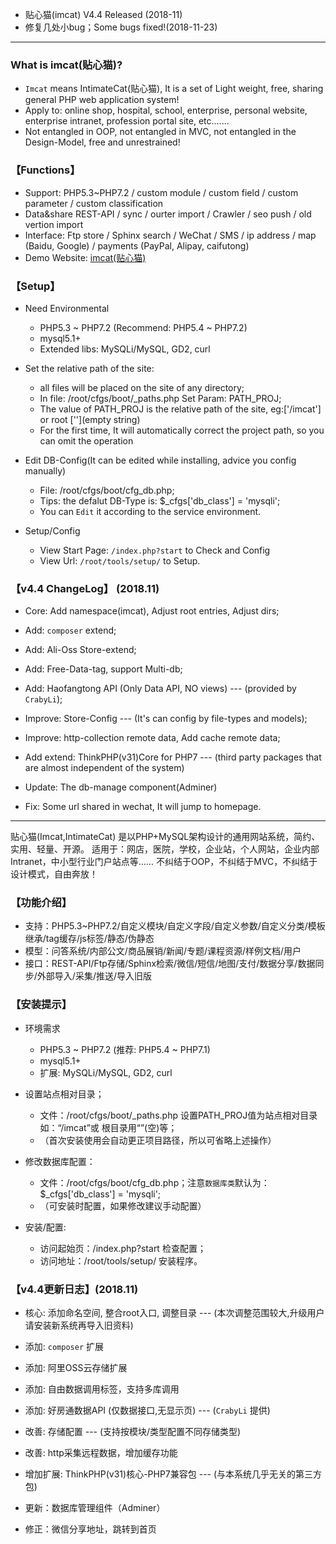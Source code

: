 
* 贴心猫(imcat) V4.4 Released (2018-11)
* 修复几处小bug；Some bugs fixed!(2018-11-23)

--- --- --- --- --- --- --- --- --- 


### What is imcat(贴心猫)?

* `Imcat` means IntimateCat(贴心猫), It is a set of Light weight, free, sharing general PHP web application system!
* Apply to: online shop, hospital, school, enterprise, personal website, enterprise intranet, profession portal site, etc.......
* Not entangled in OOP, not entangled in MVC, not entangled in the Design-Model, free and unrestrained!


### 【Functions】

* Support: PHP5.3~PHP7.2 / custom module / custom field / custom parameter / custom classification
* Data&share REST-API / sync / ourter import / Crawler / seo push / old vertion import
* Interface: Ftp store / Sphinx search / WeChat / SMS / ip address / map (Baidu, Google) / payments (PayPal, Alipay, caifutong)
* Demo Website: [imcat(贴心猫)](http://imcat.txjia.com/)


### 【Setup】

* Need Environmental
  - PHP5.3 ~ PHP7.2 (Recommend: PHP5.4 ~ PHP7.2)
  - mysql5.1+
  - Extended libs: MySQLi/MySQL, GD2, curl

* Set the relative path of the site: 
  - all files will be placed on the site of any directory; 
  - In file: /root/cfgs/boot/_paths.php Set Param: PATH_PROJ; 
  - The value of PATH_PROJ is the relative path of the site, eg:['/imcat'] or root [''](empty string)
  - For the first time, It will automatically correct the project path, so you can omit the operation

* Edit DB-Config(It can be edited while installing, advice you config manually) 
  - File: /root/cfgs/boot/cfg_db.php; 
  - Tips: the defalut DB-Type is: $_cfgs['db_class'] = 'mysqli'; 
  - You can `Edit` it according to the service environment.

* Setup/Config 
  - View Start Page: `/index.php?start` to Check and Config
  - View Url: `/root/tools/setup/` to Setup.


### 【v4.4 ChangeLog】 (2018.11)

* Core: Add namespace(imcat), Adjust root entries, Adjust dirs;

* Add: `composer` extend;

* Add: Ali-Oss Store-extend;

* Add: Free-Data-tag, support Multi-db;

* Add: Haofangtong API (Only Data API, NO views) --- (provided by `CrabyLi`);

* Improve: Store-Config --- (It's can config by file-types and models);

* Improve: http-collection remote data, Add cache remote data;

* Add extend: ThinkPHP(v31)Core for PHP7 --- (third party packages that are almost independent of the system)

* Update: The db-manage component(Adminer)

* Fix: Some url shared in wechat, It will jump to homepage.


--- --- --- --- --- --- --- --- --- 

贴心猫(Imcat,IntimateCat) 是以PHP+MySQL架构设计的通用网站系统，简约、实用、轻量、开源。
适用于：网店，医院，学校，企业站，个人网站，企业内部Intranet，中小型行业门户站点等……
不纠结于OOP，不纠结于MVC，不纠结于设计模式，自由奔放！


### 【功能介绍】

* 支持：PHP5.3~PHP7.2/自定义模块/自定义字段/自定义参数/自定义分类/模板继承/tag缓存/js标签/静态/伪静态
* 模型：问答系统/内部公文/商品展销/新闻/专题/课程资源/样例文档/用户
* 接口：REST-API/Ftp存储/Sphinx检索/微信/短信/地图/支付/数据分享/数据同步/外部导入/采集/推送/导入旧版


### 【安装提示】

* 环境需求
  - PHP5.3 ~ PHP7.2 (推荐: PHP5.4 ~ PHP7.1)
  - mysql5.1+
  - 扩展: MySQLi/MySQL, GD2, curl

* 设置站点相对目录；
  - 文件：/root/cfgs/boot/_paths.php 设置PATH_PROJ值为站点相对目录如：“/imcat”或 根目录用“”(空)等；
  - （首次安装使用会自动更正项目路径，所以可省略上述操作）

* 修改数据库配置：
  - 文件：/root/cfgs/boot/cfg_db.php；注意`数据库类`默认为：$_cfgs['db_class'] = 'mysqli';
  - （可安装时配置，如果修改建议手动配置）

* 安装/配置: 
  - 访问起始页：/index.php?start 检查配置；
  - 访问地址：/root/tools/setup/ 安装程序。


### 【v4.4更新日志】(2018.11)

* 核心: 添加命名空间, 整合root入口, 调整目录 --- (本次调整范围较大,升级用户请安装新系统再导入旧资料)

* 添加: `composer` 扩展

* 添加: 阿里OSS云存储扩展

* 添加: 自由数据调用标签，支持多库调用

* 添加: 好房通数据API (仅数据接口,无显示页) --- (`CrabyLi` 提供)

* 改善: 存储配置 --- (支持按模块/类型配置不同存储类型)

* 改善: http采集远程数据，增加缓存功能

* 增加扩展: ThinkPHP(v31)核心-PHP7兼容包 --- (与本系统几乎无关的第三方包)

* 更新：数据库管理组件（Adminer）

* 修正：微信分享地址，跳转到首页

